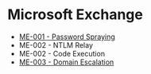 # Microsoft Exchange 

* [ME-001 - Password Spraying](https://pentestlab.blog/2019/09/05/microsoft-exchange-password-spraying/)
* ME-002 - NTLM Relay
* ME-002 - Code Execution
* [ME-003 - Domain Escalation](https://pentestlab.blog/2019/09/04/microsoft-exchange-domain-escalation/)
